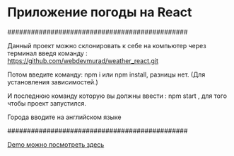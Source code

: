 # Приложение погоды на React

##############################################

Данный проект можно склонировать к себе на компьютер через терминал введя команду : https://github.com/webdevmurad/weather_react.git

Потом введите команду: npm i или npm install, разницы нет. (Для установления зависимостей.)

И последнюю команду которую вы должны ввести : npm start , для того чтобы проект запустился.

Города вводите на английском языке

##############################################

[Demo можно посмотреть здесь ](https://weatherproject-7615e.firebaseapp.com)

